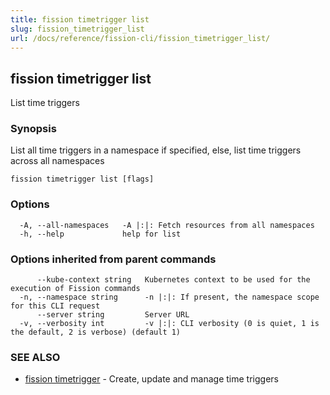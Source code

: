 ```yaml
---
title: fission timetrigger list
slug: fission_timetrigger_list
url: /docs/reference/fission-cli/fission_timetrigger_list/
---
```

## fission timetrigger list

List time triggers

### Synopsis

List all time triggers in a namespace if specified, else, list time triggers across all namespaces

```
fission timetrigger list [flags]
```

### Options

```
  -A, --all-namespaces   -A |:|: Fetch resources from all namespaces
  -h, --help             help for list
```

### Options inherited from parent commands

```
      --kube-context string   Kubernetes context to be used for the execution of Fission commands
  -n, --namespace string      -n |:|: If present, the namespace scope for this CLI request
      --server string         Server URL
  -v, --verbosity int         -v |:|: CLI verbosity (0 is quiet, 1 is the default, 2 is verbose) (default 1)
```

### SEE ALSO

* [fission timetrigger](/docs/reference/fission-cli/fission_timetrigger/)	 - Create, update and manage time triggers

